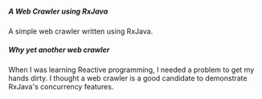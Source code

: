 ##### A Web Crawler using RxJava
A simple web crawler written using RxJava.

##### Why yet another web crawler
When I was learning Reactive programming, I needed a problem to get my hands dirty.
I thought a web crawler is a good candidate to demonstrate RxJava's concurrency features.
